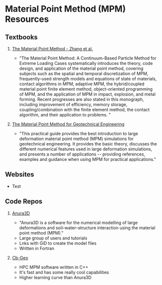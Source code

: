 # Material Point Method (MPM) Resources

## Textbooks

1)  [The Material Point Method - Zhang et al.](https://www.sciencedirect.com/book/9780124077164/the-material-point-method)
      * "The Material Point Method: A Continuum-Based Particle Method for Extreme Loading Cases systematically introduces the theory, code design, and application of the material point method, covering subjects such as the spatial and temporal discretization of MPM, frequently-used strength models and equations of state of materials, contact algorithms in MPM, adaptive MPM, the hybrid/coupled material point finite element method, object-oriented programming of MPM, and the application of MPM in impact, explosion, and metal forming. Recent progresses are also stated in this monograph, including improvement of efficiency, memory storage, coupling/combination with the finite element method, the contact algorithm, and their application to problems. "
  
2) [The Material Point Method for Geotechnical Engineering](https://www.taylorfrancis.com/books/mono/10.1201/9780429028090/material-point-method-geotechnical-engineering-james-fern-alexander-rohe-kenichi-soga-eduardo-alonso)
   * "This practical guide provides the best introduction to large deformation material point method (MPM) simulations for geotechnical engineering. It provides the basic theory, discusses the different numerical features used in large deformation simulations, and presents a number of applications -- providing references, examples and guidance when using MPM for practical applications."

## Websites
* Test
## Code Repos
1) [Anura3D](https://github.com/Anura3D/Anura3D_OpenSource/wiki)
     * "Anura3D is a software for the numerical modelling of large deformations and soil–water–structure interaction using the material point method (MPM)."
     * Large group of users and tutorials
     * Lnks with GiD to create the model files
     * Written in Fortran
  
2) [Cb-Geo](https://github.com/cb-geo/mpm?tab=readme-ov-file)
     * HPC MPM software written in C++
     * It's fast and has some really cool capabilities
     * Higher learning curve than Anura3D
